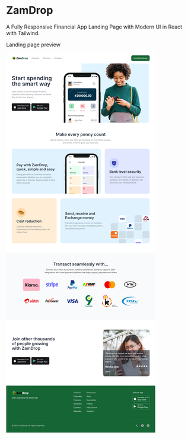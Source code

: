 # ZamDrop

A Fully Responsive Financial App Landing Page with Modern UI in React with Tailwind.

Landing page preview

![Landing page Preview](https://github.com/akaman198/zam-drop/blob/master/src/assets/ZamDrop%20Full%20Page.png)
